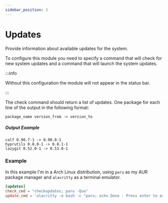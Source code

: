 ```yaml
---
sidebar_position: 3
---
```


# Updates

Provide information about available updates for the system.

To configure this module you need to specify a command that will check for new system updates and a command that will launch the system updates.

:::info

Without this configuration the module will not appear in the status bar.

:::

The check command should return a list of updates. One package for each line of the output in the following format:

`package_name version_from -> version_to`

##### Output Example

```
calf 0.90.7-1 -> 0.90.8-1
hyprutils 0.8.0-1 -> 0.8.1-1
lazygit 0.52.0-1 -> 0.53.0-1
```

### Example

In this example I'm in a Arch Linux distribution, using `paru` as my AUR package manager and `alacritty` as a terminal emulator.

```toml
[updates]
check_cmd = "checkupdates; paru -Qua"
update_cmd = 'alacritty -e bash -c "paru; echo Done - Press enter to exit; read" &'
```
